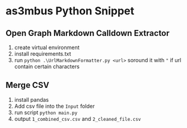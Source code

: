 # as3mbus Python Snippet

## Open Graph Markdown Calldown Extractor

1. create virtual environment
2. install requirements.txt
3. run `python .\UrlMarkdownFormatter.py <url>` 
    soround it with `"` if url contain certain characters

## Merge CSV

1. install pandas
1. Add csv file into the `Input` folder
1. run script `python main.py`
1. output `1_combined_csv.csv` and `2_cleaned_file.csv`
